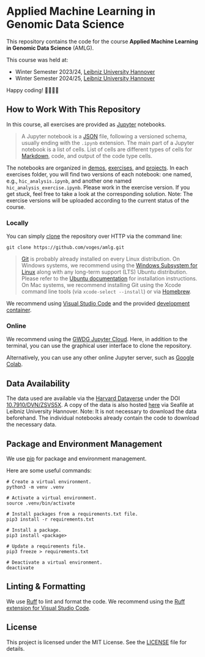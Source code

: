 # Applied Machine Learning in Genomic Data Science

This repository contains the code for the course **Applied Machine Learning in Genomic Data Science** (AMLG).

This course was held at:
- Winter Semester 2023/24, [Leibniz University Hannover](https://www.uni-hannover.de)
- Winter Semester 2024/25, [Leibniz University Hannover](https://www.uni-hannover.de)

Happy coding! 👩‍💻👨‍💻

## How to Work With This Repository

In this course, all exercises are provided as [Jupyter](https://jupyter.org) notebooks.

> A Jupyter notebook is a [JSON](https://en.wikipedia.org/wiki/JSON) file, following a versioned schema, usually ending with the `.ipynb` extension.
> The main part of a Jupyter notebook is a list of cells.
> List of cells are different types of cells for [Markdown](https://en.wikipedia.org/wiki/Markdown), code, and output of the code type cells.

The notebooks are organized in [demos](src/demos/), [exercises](src/exercises/), and [projects](src/projects/).
In each exercises folder, you will find two versions of each notebook: one named, e.g., `hic_analysis.ipynb`, and another one named `hic_analysis_exercise.ipynb`.
Please work in the exercise version.
If you get stuck, feel free to take a look at the corresponding solution.
Note: The exercise versions will be uploaded according to the current status of the course.

### Locally

You can simply [clone](https://git-scm.com/docs/git-clone) the repository over HTTP via the command line:

```shell
git clone https://github.com/voges/amlg.git
```

> [Git](https://en.wikipedia.org/wiki/Git) is probably already installed on every Linux distribution.
> On Windows systems, we recommend using the [Windows Subsystem for Linux](https://learn.microsoft.com/en-us/windows/wsl/install) along with any long-term support (LTS) Ubuntu distribution.
> Please refer to the [Ubuntu documentation](https://ubuntu.com/tutorials/install-ubuntu-on-wsl2-on-windows-10#1-overview) for installation instructions.
> On Mac systems, we recommend installing Git using the Xcode command line tools (via `xcode-select --install`) or via [Homebrew](https://brew.sh).

We recommend using [Visual Studio Code](https://code.visualstudio.com) and the provided [development container](https://code.visualstudio.com/docs/devcontainers/containers).

### Online

We recommend using the [GWDG Jupyter Cloud](https://jupyter-cloud.gwdg.de).
Here, in addition to the terminal, you can use the graphical user interface to clone the repository.

Alternatively, you can use any other online Jupyter server, such as [Google Colab](https://colab.research.google.com).

## Data Availability

The data used are available via the [Harvard Dataverse](https://dataverse.harvard.edu) under the DOI [10.7910/DVN/ZSVS5X](https://doi.org/10.7910/DVN/ZSVS5X).
A copy of the data is also hosted [here](https://seafile.cloud.uni-hannover.de/d/5d6029c6eaaf410c8b01/) via Seafile at Leibniz University Hannover.
Note: It is not necessary to download the data beforehand.
The individual notebooks already contain the code to download the necessary data.

## Package and Environment Management

We use [pip](https://pip.pypa.io) for package and environment management.

Here are some useful commands:

```shell
# Create a virtual environment.
python3 -m venv .venv

# Activate a virtual environment.
source .venv/bin/activate

# Install packages from a requirements.txt file.
pip3 install -r requirements.txt

# Install a package.
pip3 install <package>

# Update a requirements file.
pip3 freeze > requirements.txt

# Deactivate a virtual environment.
deactivate
```

## Linting & Formatting

We use [Ruff](https://github.com/astral-sh/ruff) to lint and format the code.
We recommend using the [Ruff extension for Visual Studio Code](https://marketplace.visualstudio.com/items?itemName=charliermarsh.ruff).

## License

This project is licensed under the MIT License.
See the [LICENSE](LICENSE) file for details.

